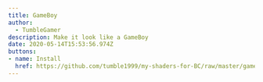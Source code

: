 ```yaml
---
title: GameBoy
author:
  - TumbleGamer
description: Make it look like a GameBoy
date: 2020-05-14T15:53:56.974Z
buttons:
- name: Install
  href: https://github.com/tumble1999/my-shaders-for-BC/raw/master/gameboy.bcs.json
---
```

